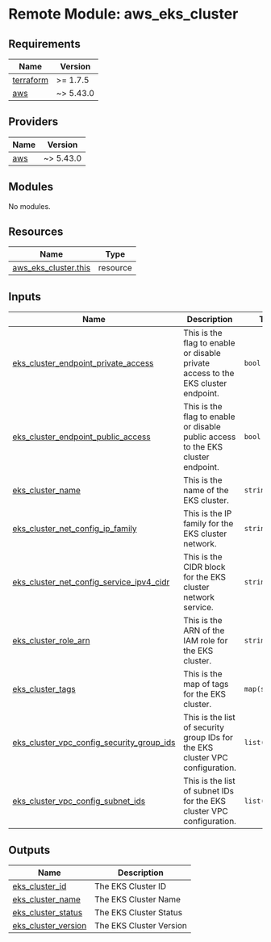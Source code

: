 # Remote Module: aws_eks_cluster

## Requirements

| Name | Version |
|------|---------|
| <a name="requirement_terraform"></a> [terraform](#requirement\_terraform) | >= 1.7.5 |
| <a name="requirement_aws"></a> [aws](#requirement\_aws) | ~> 5.43.0 |

## Providers

| Name | Version |
|------|---------|
| <a name="provider_aws"></a> [aws](#provider\_aws) | ~> 5.43.0 |

## Modules

No modules.

## Resources

| Name | Type |
|------|------|
| [aws_eks_cluster.this](https://registry.terraform.io/providers/hashicorp/aws/latest/docs/resources/eks_cluster) | resource |

## Inputs

| Name | Description | Type | Default | Required |
|------|-------------|------|---------|:--------:|
| <a name="input_eks_cluster_endpoint_private_access"></a> [eks\_cluster\_endpoint\_private\_access](#input\_eks\_cluster\_endpoint\_private\_access) | This is the flag to enable or disable private access to the EKS cluster endpoint. | `bool` | `true` | no |
| <a name="input_eks_cluster_endpoint_public_access"></a> [eks\_cluster\_endpoint\_public\_access](#input\_eks\_cluster\_endpoint\_public\_access) | This is the flag to enable or disable public access to the EKS cluster endpoint. | `bool` | `false` | no |
| <a name="input_eks_cluster_name"></a> [eks\_cluster\_name](#input\_eks\_cluster\_name) | This is the name of the EKS cluster. | `string` | `""` | no |
| <a name="input_eks_cluster_net_config_ip_family"></a> [eks\_cluster\_net\_config\_ip\_family](#input\_eks\_cluster\_net\_config\_ip\_family) | This is the IP family for the EKS cluster network. | `string` | `""` | no |
| <a name="input_eks_cluster_net_config_service_ipv4_cidr"></a> [eks\_cluster\_net\_config\_service\_ipv4\_cidr](#input\_eks\_cluster\_net\_config\_service\_ipv4\_cidr) | This is the CIDR block for the EKS cluster network service. | `string` | `""` | no |
| <a name="input_eks_cluster_role_arn"></a> [eks\_cluster\_role\_arn](#input\_eks\_cluster\_role\_arn) | This is the ARN of the IAM role for the EKS cluster. | `string` | `""` | no |
| <a name="input_eks_cluster_tags"></a> [eks\_cluster\_tags](#input\_eks\_cluster\_tags) | This is the map of tags for the EKS cluster. | `map(string)` | <pre>{<br>  "ManagedBy": "Terraform"<br>}</pre> | no |
| <a name="input_eks_cluster_vpc_config_security_group_ids"></a> [eks\_cluster\_vpc\_config\_security\_group\_ids](#input\_eks\_cluster\_vpc\_config\_security\_group\_ids) | This is the list of security group IDs for the EKS cluster VPC configuration. | `list(string)` | `[]` | no |
| <a name="input_eks_cluster_vpc_config_subnet_ids"></a> [eks\_cluster\_vpc\_config\_subnet\_ids](#input\_eks\_cluster\_vpc\_config\_subnet\_ids) | This is the list of subnet IDs for the EKS cluster VPC configuration. | `list(string)` | `[]` | no |

## Outputs

| Name | Description |
|------|-------------|
| <a name="output_eks_cluster_id"></a> [eks\_cluster\_id](#output\_eks\_cluster\_id) | The EKS Cluster ID |
| <a name="output_eks_cluster_name"></a> [eks\_cluster\_name](#output\_eks\_cluster\_name) | The EKS Cluster Name |
| <a name="output_eks_cluster_status"></a> [eks\_cluster\_status](#output\_eks\_cluster\_status) | The EKS Cluster Status |
| <a name="output_eks_cluster_version"></a> [eks\_cluster\_version](#output\_eks\_cluster\_version) | The EKS Cluster Version |
